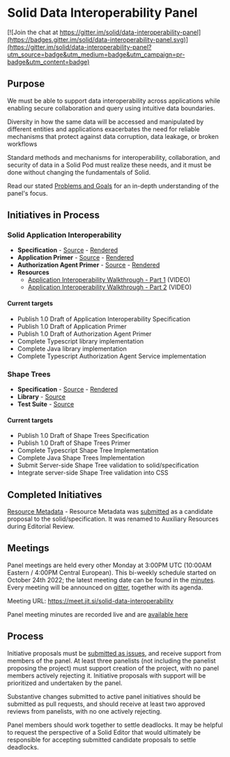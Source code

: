 # Solid Data Interoperability Panel

[![Join the chat at https://gitter.im/solid/data-interoperability-panel](https://badges.gitter.im/solid/data-interoperability-panel.svg)](https://gitter.im/solid/data-interoperability-panel?utm_source=badge&utm_medium=badge&utm_campaign=pr-badge&utm_content=badge)

## Purpose

We must be able to support data interoperability across applications while enabling secure collaboration and query using intuitive data boundaries.

Diversity in how the same data will be accessed and manipulated by different entities and applications exacerbates the need for reliable mechanisms that protect against data corruption, data leakage, or broken workflows

Standard methods and mechanisms for interoperability, collaboration, and security of data in a Solid Pod must realize these needs, and it must be done without changing the fundamentals of Solid.

Read our stated [Problems and Goals](problems-and-goals.md) for an in-depth understanding of the panel's focus.

## Initiatives in Process

### Solid Application Interoperability

* **Specification** - [Source](https://github.com/solid/data-interoperability-panel/tree/master/proposals/specification) - [Rendered](https://solid.github.io/data-interoperability-panel/specification/)
* **Application Primer** - [Source](https://github.com/solid/data-interoperability-panel/tree/master/proposals/primer/application.bs) - [Rendered](https://solid.github.io/data-interoperability-panel/primer/application.html)
* **Authorization Agent Primer** - [Source](https://github.com/solid/data-interoperability-panel/tree/master/proposals/primer/authorization-agent.bs) - [Rendered](https://solid.github.io/data-interoperability-panel/primer/authorization-agent.html)
* **Resources**
  * [Application Interoperability Walkthrough - Part 1](https://solid-interop-public.s3.amazonaws.com/application-interoperability-walkthrough-part-1.mp4) (VIDEO)
  * [Application Interoperability Walkthrough - Part 2](https://solid-interop-public.s3.amazonaws.com/application-interoperability-walkthrough-part-2.mp4) (VIDEO)

#### Current targets
- Publish 1.0 Draft of Application Interoperability Specification
- Publish 1.0 Draft of Application Primer
- Publish 1.0 Draft of Authorization Agent Primer
- Complete Typescript library implementation
- Complete Java library implementation
- Complete Typescript Authorization Agent Service implementation

### Shape Trees

* **Specification** - [Source](https://github.com/shapetrees/specification) - [Rendered](https://shapetrees.org/TR/specification/index.html)
* **Library** - [Source](https://github.com/shapetrees/shapetree.js)
* **Test Suite** - [Source](https://github.com/shapetrees/test-suite)

#### Current targets
- Publish 1.0 Draft of Shape Trees Specification
- Publish 1.0 Draft of Shape Trees Primer
- Complete Typescript Shape Tree Implementation
- Complete Java Shape Trees Implementation
- Submit Server-side Shape Tree validation to solid/specification
- Integrate server-side Shape Tree validation into CSS

## Completed Initiatives

[Resource Metadata](https://github.com/solid/data-interoperability-panel/tree/master/archive/resource-metadata) - Resource Metadata was [submitted](solid/specification#156) as a candidate proposal to the solid/specification. It was renamed to Auxiliary Resources during Editorial Review.

## Meetings

Panel meetings are held every other Monday at 3:00PM UTC (10:00AM Eastern / 4:00PM Central European). This bi-weekly schedule started on October 24th 2022; the latest meeting date can be found in the [minutes](https://github.com/solid/data-interoperability-panel/blob/master/meetings/). Every meeting will be announced on [gitter](https://gitter.im/solid/data-interoperability-panel), together with its agenda.

Meeting URL: https://meet.jit.si/solid-data-interoperability

Panel meeting minutes are recorded live and are [available here](https://github.com/solid/data-interoperability-panel/blob/master/meetings/)

## Process

Initiative proposals must be [submitted as issues](https://github.com/solid/data-interoperability-panel/issues/new), and receive support from members of the panel. At least three panelists (not including the panelist proposing the project) must support creation of the project, with no panel members actively rejecting it. Initiative proposals with support will be prioritized and undertaken by the panel.

Substantive changes submitted to active panel initiatives should be submitted as pull requests, and should receive at least two approved reviews from panelists, with no one actively rejecting.

Panel members should work together to settle deadlocks. It may be helpful to request the perspective of a Solid Editor that would ultimately be responsible for accepting submitted candidate proposals to settle deadlocks.
